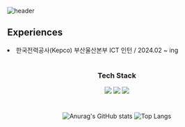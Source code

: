 ![header](https://capsule-render.vercel.app/api?type=Waving&height=220&fontSize=40&fontAlign=62&fontAlignY=40&text=Welcome%20To%20Wooseung`s%20Github!&fontColor=2E2E2E&color=9370DB)


## Experiences 
<li>
  한국전력공사(Kepco) 부산울산본부 ICT 인턴 / 2024.02 ~ ing 
</li>
<div align="center">



#  

  ###   Tech Stack  

  <img src="https://img.shields.io/badge/Python-3776AB?style=for-the-badge&logo=Python&logoColor=white">
  <img src="https://img.shields.io/badge/C-00599C?style=for-the-badge&logo=C%2B%2B&logoColor=white">
  <img src="https://img.shields.io/badge/MySQL-4479A1?style=for-the-badge&logo=MySQL&logoColor=white">
    
  #  
  ![Anurag's GitHub stats](https://github-readme-stats.vercel.app/api?username=songwooseung&show_icons=true&theme=merko)
  ![Top Langs](https://github-readme-stats.vercel.app/api/top-langs/?username=songwooseung&layout=compact&theme=merko)


</div>



